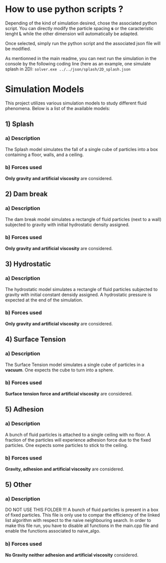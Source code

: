 # How to use python scripts ?
Depending of the kind of simulation desired, chose the associated python script. You can directly modify the particle spacing **s** or the caracteristic lenght **L** while the other dimension will automatically be adapted.

Once selected, simply run the python script and the associated json file will be modified.

As mentionned in the main readme, you can next run the simulation in the console by the following coding line (here as an example, one simulate splash in 2D):
```solver.exe ../../json/splash/2D_splash.json```


# Simulation Models

This project utilizes various simulation models to study different fluid phenomena. Below is a list of the available models:

## 1) Splash

### a) Description
The Splash model simulates the fall of a single cube of particles into a box containing a floor, walls, and a ceiling. 

### b) Forces used 
**Only gravity and artificial viscosity** are considered.


## 2) Dam break

### a) Description
The dam break model simulates a rectangle of fluid particles (next to a wall) subjected to gravity with initial hydrostatic density assigned.

### b) Forces used 
**Only gravity and artificial viscosity** are considered.


## 3) Hydrostatic

### a) Description
The hydrostatic model simulates a rectangle of fluid particles subjected to gravity with initial constant densidy assigned. A hydrostatic pressure is expected at the end of the simulation.

### b) Forces used 
**Only gravity and artificial viscosity** are considered.


## 4) Surface Tension

### a) Description
The Surface Tension model simulates a single cube of particles in a **vacuum**. One expects the cube to turn into a sphere.

### b) Forces used
**Surface tension force and artificial viscosity** are considered.


## 5) Adhesion

### a) Description
A bunch of fluid particles is attached to a single ceiling with no floor. A fraction of the particles will experience adhesion force due to the fixed particles. One expects some particles to stick to the ceiling.

### b) Forces used
**Gravity, adhesion and artificial viscosity** are considered. 

## 5) Other

### a) Description
DO NOT USE THIS FOLDER !!! A bunch of fluid particles is present in a box of fixed particles. This file is only use to compar the efficiency of the linked list algorithm with respect to the naive neighbouring search. In order to make this file run, you have to disable all functions in the main.cpp file and enable the functions associated to naive_algo.

### b) Forces used
**No Gravity neither adhesion and artificial viscosity** considered. 